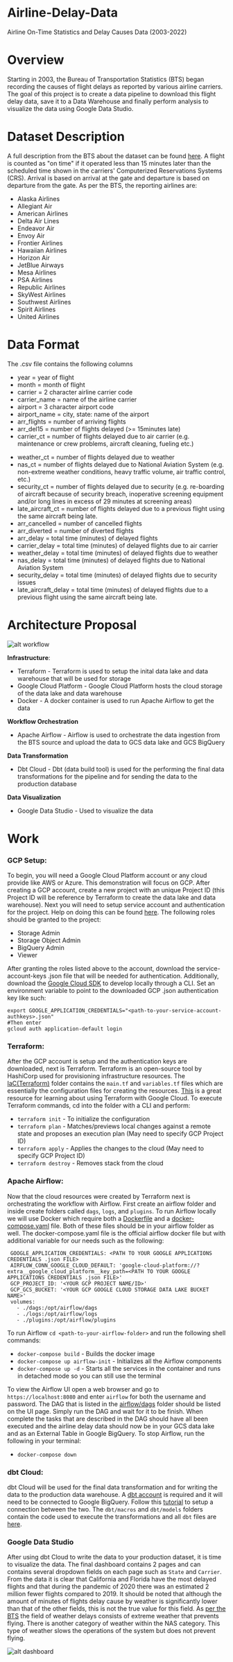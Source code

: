 # Airline-Delay-Data
Airline On-Time Statistics and Delay Causes Data (2003-2022)

# Overview
Starting in 2003, the Bureau of Transportation Statistics (BTS) began recording the causes of flight delays as reported by various airline carriers. The goal of this project is to create a data pipeline to download this flight delay data, save it to a Data Warehouse and finally perform analysis to visualize the data using Google Data Studio. 

# Dataset Description

A full description from the BTS about the dataset can be found [here](https://www.bts.dot.gov/explore-topics-and-geography/topics/airline-time-performance-and-causes-flight-delays).  A flight is counted as "on time" if it operated less than 15 minutes later than the scheduled time shown in the carriers' Computerized Reservations Systems (CRS). Arrival is based on arrival at the gate and departure is based on departure from the gate. As per the BTS, the reporting airlines are:
- Alaska Airlines
- Allegiant Air
- American Airlines
- Delta Air Lines
- Endeavor Air
- Envoy Air
- Frontier Airlines
- Hawaiian Airlines
- Horizon Air
- JetBlue Airways
- Mesa Airlines
- PSA Airlines
- Republic Airlines
- SkyWest Airlines
- Southwest Airlines
- Spirit Airlines
- United Airlines

# Data Format
The .csv file contains the following columns
- year = year of flight
- month = month of flight
- carrier = 2 character airline carrier code
- carrier_name = name of the airline carrier
- airport = 3 character airport code
- airport_name = city, state: name of the airport
- arr_flights = number of arriving flights
- arr_del15 =  number of flights delayed (>= 15minutes late)
- carrier_ct = number of flights delayed due to air carrier (e.g. maintenance or crew problems, aircraft cleaning, fueling etc.)
* weather_ct = number of flights delayed due to weather
* nas_ct = number of flights delayed due to National Aviation System (e.g. non-extreme weather conditions, heavy traffic volume, air traffic control, etc.)
* security_ct = number of flights delayed due to security (e.g. re-boarding of aircraft because of security breach, inoperative screening equipment and/or long lines in excess of 29 minutes at screening areas)
* late_aircraft_ct = number of flights delayed due to a previous flight using the same aircraft being late.
* arr_cancelled = number of cancelled flights
* arr_diverted = number of diverted flights
* arr_delay = total time (minutes) of delayed flights
* carrier_delay = total time (minutes) of delayed flights due to air carrier
* weather_delay = total time (minutes) of delayed flights due to weather
* nas_delay = total time (minutes) of delayed flights due to National Aviation System
* security_delay = total time (minutes) of delayed flights due to security issues
* late_aircraft_delay = total time (minutes) of delayed flights due to a previous flight using the same aircraft being late.

# Architecture Proposal

![alt workflow](https://github.com/Raatid-Dilly/Airline-Delay-Data/blob/main/images/airline_workflow.jpg)

**Infrastructure**:
  * Terraform - Terraform is used to setup the inital data lake and data warehouse that will be used for storage
  * Google Cloud Platform - Google Cloud Platform hosts the cloud storage of the data lake and data warehouse
  * Docker - A docker container is used to run Apache Airflow to get the data
  
**Workflow Orchestration**
  * Apache Airflow - Airflow is used to orchestrate the data ingestion from the BTS source and upload the data to GCS data lake and GCS BigQuery
  
**Data Transformation**
  * Dbt Cloud - Dbt (data build tool) is used for the performing the final data transformations for the pipeline and for sending the data to the production database
  
**Data Visualization**
  * Google Data Studio - Used to visualize the data


# Work
### GCP Setup:

To begin, you will need a Google Cloud Platform account or any cloud provide like AWS or Azure. This demonstration will focus on GCP.
After creating a GCP account, create a new project with an unique Project ID (this Project ID will be reference by Terraform to create the data lake and data warehouse). Next you will need to setup service account and authentication for the project. Help on doing this can be found [here](https://cloud.google.com/docs/authentication/client-libraries). The following roles should be granted to the project:

  - Storage Admin
  - Storage Object Admin
  - BigQuery Admin
  - Viewer
 
After granting the roles listed above to the account, download the service-account-keys .json file that will be needed for authentication. Additionally, download the [Google Cloud SDK](https://cloud.google.com/sdk/docs/install-sdk) to develop locally through a CLI. Set an environment variable to point to the downloaded GCP .json authentication key like such:

``` 
export GOOGLE_APPLICATION_CREDENTIALS="<path-to-your-service-account-authkeys>.json"
#Then enter
gcloud auth application-default login
```

### Terraform:

After the GCP account is setup and the authentication keys are downloaded, next is Terraform. Terraform is an open-source tool by HashiCorp used for provisioning infrastructure resources. The [IaC(Terraform)](https://github.com/Raatid-Dilly/Airline-Delay-Data/tree/main/IaC(Terraform)) folder contains the ```main.tf``` and ```variables.tf``` files which are essentially the configuration files for creating the resources.  [This](https://learn.hashicorp.com/collections/terraform/gcp-get-started) is a great resource for learning about using Terraform with Google Cloud. To execute Terraform commands, cd into the folder with a CLI and perform:

- ```terraform init``` - To initialize the configuration
- ```terraform plan``` - Matches/previews local changes against a remote state and proposes an execution plan (May need to specify GCP Project ID)
- ```terraform apply``` - Applies the changes to the cloud (May need to specify GCP Project ID)
- ```terraform destroy``` - Removes stack from the cloud

### Apache Airflow:

Now that the cloud resources were created by Terraform next is orchestrating the workflow with Airflow. First create an airflow folder and inside create folders called ```dags```, ```logs```, and ```plugins```. To run Airflow locally we will use Docker which require both a [Dockerfile](https://github.com/Raatid-Dilly/Airline-Delay-Data/blob/main/airflow/Dockerfile) and a [docker-compose.yaml](https://github.com/Raatid-Dilly/Airline-Delay-Data/blob/main/airflow/docker-compose.yaml) file. Both of these files should be in your airflow folder as well. The docker-compose.yaml file is the official airflow docker file but with additional variable for our needs such as the following:

```
 GOOGLE_APPLICATION_CREDENTIALS: <PATH TO YOUR GOOGLE APPLICATIONS CREDENTIALS .json FILE>
 AIRFLOW_CONN_GOOGLE_CLOUD_DEFAULT: 'google-cloud-platform://?extra__google_cloud_platform__key_path=<PATH TO YOUR GOOGLE APPLICATIONS CREDENTIALS .json FILE>'
 GCP_PROJECT_ID: '<YOUR GCP PROJECT NAME/ID>' 
 GCP_GCS_BUCKET: '<YOUR GCP GOOGLE CLOUD STORAGE DATA LAKE BUCKET NAME>'
 volumes:
   - ./dags:/opt/airflow/dags
   - ./logs:/opt/airflow/logs
   - ./plugins:/opt/airflow/plugins
```

To run Airflow ```cd <path-to-your-airflow-folder>``` and run the following shell commands:
  - ```docker-compose build``` - Builds the docker image
  - ```docker-compose up airflow-init``` - Initializes all the Airflow components
  - ```docker-compose up -d``` - Starts all the services in the container and runs in detached mode so you can still use the terminal
  
To view the Airflow UI open a web browser and go to ```https://localhost:8080``` and enter ```airflow``` for both the username and password. The DAG that is listed in the [airflow/dags](https://github.com/Raatid-Dilly/Airline-Delay-Data/tree/main/airflow/dags) folder should be listed on the UI page. Simply run the DAG and wait for it to be finish. When complete the tasks that are described in the DAG should have all been executed and the airline delay data should now be in your GCS data lake and as an External Table in Google BigQuery. To stop Airflow, run the following in your terminal:

  - ```docker-compose down```
  
### dbt Cloud:

dbt Cloud will be used for the final data transformation and for writing the data to the production data warehouse.  A [dbt account](https://www.getdbt.com/signup/) is required and it will need to be connected to Google BigQuery. Follow this [tutorial](https://docs.getdbt.com/guides/getting-started/getting-set-up/setting-up-bigquery) to setup a connection between the two. The ```dbt/macros``` and ```dbt/models``` folders contain the code used to execute the transformations and all ```dbt``` files are [here](https://github.com/Raatid-Dilly/Airline-Delay-Data/tree/main/dbt).

### Google Data Studio

After using dbt Cloud to write the data to your production dataset, it is time to visualize the data. The final dashboard contains 2 pages and can contains several dropdown fields on each page such as ```State``` and ```Carrier```.  From the data it is clear that California and Florida have the most delayed flights and that during the pandemic of 2020 there was an estimated 2 million fewer flights compared to 2019.  It should be noted that although the amount of minutes of flights delay cause by weather is significantly lower than that of the other fields, this is not the true value for this field. As [per the BTS](https://www.bts.gov/topics/airlines-and-airports/understanding-reporting-causes-flight-delays-and-cancellations) the field of weather delays consists of extreme weather that prevents flying. There is another category of weather within the NAS category. This type of weather slows the operations of the system but does not prevent flying. 

![alt dashboard](https://github.com/Raatid-Dilly/Airline-Delay-Data/blob/main/images/Airline_On-Time_Statistics_and_Delays%20(1).jpg)
